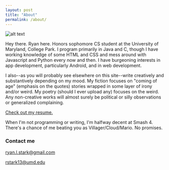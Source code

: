 ```yaml
---
layout: post
title: "About"
permalink: /about/
---
```


![alt text](../sitepic.png "Ryan Stark")



Hey there. Ryan here. Honors sophomore CS student at the University of Maryland, College Park. I program primarily in Java and C, though I have working knowledge of some HTML and CSS and mess around with Javascript and Python every now and then. I have burgeoning interests in app development, particularly Android, and in web development.

I also--as you will probably see elsewhere on this site--write creatively and substantively depending on my mood. My fiction focuses on "coming of age" (emphasis on the quotes) stories wrapped in some layer of irony and/or weird. My poetry (should I ever upload any) focuses on the weird. Any non-creative works will almost surely be political or silly observations or generalized complaining.

[Check out my resume.](../Resume.pdf)

When I'm not programming or writing, I'm halfway decent at Smash 4. There's a chance of me beating you as Villager/Cloud/Mario. No promises.

### Contact me

[ryan.l.stark@gmail.com](mailto:ryan.l.stark@gmail.com)

[rstark13@umd.edu](mailto:rstark13@umd.edu)

